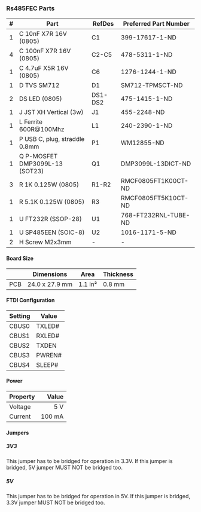 ### Rs485FEC Parts

|  # | Part                                      | RefDes  | Preferred Part Number      |
|---:|-------------------------------------------|---------|----------------------------|
|  1 | C 10nF X7R 16V (0805)                     | C1      | 399-17617-1-ND             |
|  4 | C 100nF X7R 16V (0805)                    | C2-C5   | 478-5311-1-ND              |
|  1 | C 4.7uF X5R 16V (0805)                    | C6      | 1276-1244-1-ND             |
|  1 | D TVS SM712                               | D1      | SM712-TPMSCT-ND            |
|  2 | DS LED (0805)                             | DS1-DS2 | 475-1415-1-ND              |
|  1 | J JST XH Vertical (3w)                    | J1      | 455-2248-ND                |
|  1 | L Ferrite 600R@100Mhz                     | L1      | 240-2390-1-ND               |
|  1 | P USB C, plug, straddle 0.8mm             | P1      | WM12855-ND                 |
|  1 | Q P-MOSFET DMP3099L-13 (SOT23)            | Q1      | DMP3099L-13DICT-ND          |
|  3 | R 1K 0.125W (0805)                        | R1-R2   | RMCF0805FT1K00CT-ND        |
|  1 | R 5.1K 0.125W (0805)                      | R3      | RMCF0805FT5K10CT-ND        |
|  1 | U FT232R (SSOP-28)                        | U1      | 768-FT232RNL-TUBE-ND       |
|  1 | U SP485EEN (SOIC-8)                       | U2      | 1016-1171-5-ND                |
|  2 | H Screw M2x3mm                            | -       | -                          |


#### Board Size

|       |      Dimensions | Area    | Thickness |
|-------|-----------------|---------|-----------|
| PCB   |  24.0 x 27.9 mm | 1.1 in² |    0.8 mm |


#### FTDI Configuration

| Setting | Value  |
|---------|--------|
| CBUS0   | TXLED# |
| CBUS1   | RXLED# |
| CBUS2   | TXDEN  |
| CBUS3   | PWREN# |
| CBUS4   | SLEEP# |


#### Power

| Property | Value  |
|----------|-------:|
| Voltage  |    5 V |
| Current  | 100 mA |


#### Jumpers

##### 3V3

This jumper has to be bridged for operation in 3.3V. If this jumper is bridged,
5V jumper MUST NOT be bridged too.

##### 5V

This jumper has to be bridged for operation in 5V. If this jumper is bridged,
3.3V jumper MUST NOT be bridged too.
